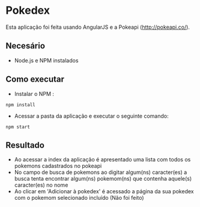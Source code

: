 # Pokedex
Esta aplicação foi feita usando AngularJS e a Pokeapi (http://pokeapi.co/).


## Necesário
- Node.js e NPM instalados

## Como executar
- Instalar o NPM :
```
npm install
```
- Acessar a pasta da aplicação e executar o seguinte comando:
```shell
npm start
```
## Resultado 

- Ao acessar a index da aplicação é apresentado uma lista com todos os pokemons cadastrados no pokeapi
- No campo de busca de pokemons ao digitar algum(ns) caracter(es) a busca tenta encontrar algum(ns) pokemom(ns) que contenha aquele(s) caracter(es) no nome
- Ao clicar em 'Adicionar à pokedex' é acessado a página da sua pokedex com o pokemom selecionado incluído (Não foi feito)
